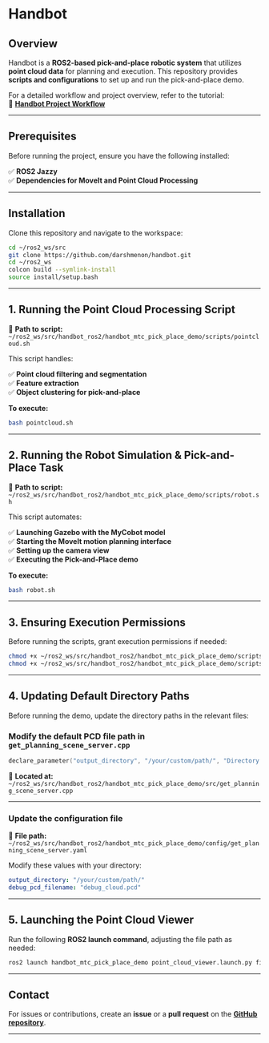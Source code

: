 
# **Handbot**

## **Overview**

Handbot is a **ROS2-based pick-and-place robotic system** that utilizes **point cloud data** for planning and execution. This repository provides **scripts and configurations** to set up and run the pick-and-place demo.

For a detailed workflow and project overview, refer to the tutorial:  
📌 **[Handbot Project Workflow](https://docs.google.com/presentation/d/1_IrrrFWcnsJyO7S9RAhfpcaALf2ykr9DR3WG7Q5xyDs/edit?usp=sharing)**  

---

## **Prerequisites**

Before running the project, ensure you have the following installed:  

✅ **ROS2 Jazzy**  
✅ **Dependencies for MoveIt and Point Cloud Processing**  

---

## **Installation**

Clone this repository and navigate to the workspace:

```bash
cd ~/ros2_ws/src
git clone https://github.com/darshmenon/handbot.git
cd ~/ros2_ws
colcon build --symlink-install
source install/setup.bash
```

---

## **1. Running the Point Cloud Processing Script**  

📂 **Path to script:**  
`~/ros2_ws/src/handbot_ros2/handbot_mtc_pick_place_demo/scripts/pointcloud.sh`  

This script handles:  

✅ **Point cloud filtering and segmentation**  
✅ **Feature extraction**  
✅ **Object clustering for pick-and-place**  

**To execute:**  

```bash
bash pointcloud.sh
```

---

## **2. Running the Robot Simulation & Pick-and-Place Task**  

📂 **Path to script:**  
`~/ros2_ws/src/handbot_ros2/handbot_mtc_pick_place_demo/scripts/robot.sh`  

This script automates:  

✅ **Launching Gazebo with the MyCobot model**  
✅ **Starting the MoveIt motion planning interface**  
✅ **Setting up the camera view**  
✅ **Executing the Pick-and-Place demo**  

**To execute:**  

```bash
bash robot.sh
```

---

## **3. Ensuring Execution Permissions**  

Before running the scripts, grant execution permissions if needed:

```bash
chmod +x ~/ros2_ws/src/handbot_ros2/handbot_mtc_pick_place_demo/scripts/pointcloud.sh
chmod +x ~/ros2_ws/src/handbot_ros2/handbot_mtc_pick_place_demo/scripts/robot.sh
```

---

## **4. Updating Default Directory Paths**  

Before running the demo, update the directory paths in the relevant files:

### **Modify the default PCD file path in `get_planning_scene_server.cpp`**  

```cpp
declare_parameter("output_directory", "/your/custom/path/", "Directory to save output PCD files");
```
📂 **Located at:**  
`~/ros2_ws/src/handbot_ros2/handbot_mtc_pick_place_demo/src/get_planning_scene_server.cpp`

---

### **Update the configuration file**  

📂 **File path:**  
`~/ros2_ws/src/handbot_ros2/handbot_mtc_pick_place_demo/config/get_planning_scene_server.yaml`

Modify these values with your directory:

```yaml
output_directory: "/your/custom/path/"
debug_pcd_filename: "debug_cloud.pcd"
```

---

## **5. Launching the Point Cloud Viewer**  

Run the following **ROS2 launch command**, adjusting the file path as needed:

```bash
ros2 launch handbot_mtc_pick_place_demo point_cloud_viewer.launch.py file_name:=/your/custom/path/5_objects_cloud_debug_cloud.pcd
```

---


## **Contact**  

For issues or contributions, create an **issue** or a **pull request** on the **[GitHub repository](https://github.com/darshmenon/handbot/)**.  

---
